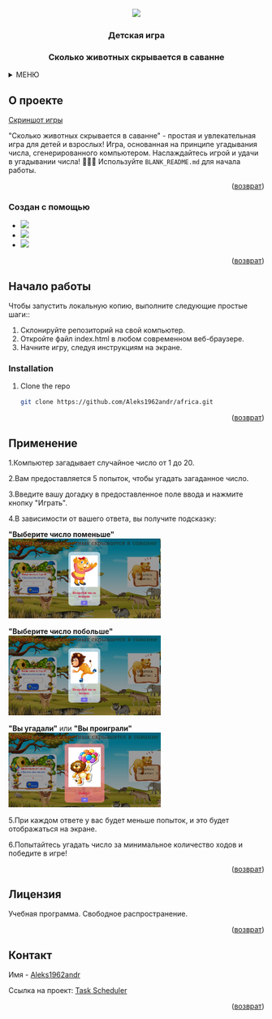 <!-- PROJECT LOGO -->
<br />
<div align="center">
  <a href="https://github.com/Aleks1962andr/africa.git">
    <img src="https://media.giphy.com/media/v1.Y2lkPTc5MGI3NjExdXNxYTh2MHZ5OGh6cXZvZmNsdHg4MTMwY3l2cGIzYW9hbzQ4dzB5ZCZlcD12MV9pbnRlcm5hbF9naWZfYnlfaWQmY3Q9cw/3ov9jOGBxophqYi0hO/giphy.gif" width="200"/>
  </a>

  <h3 align="center">Детская игра</h3>
    <h3 align="center">Сколько животных скрывается в саванне</h3>
 </div>



<!-- TABLE OF CONTENTS -->
<details>
  <summary>МЕНЮ</summary>
  <ol>
    <li>
      <a href="#about-the-project">О проекте</a>
      <ul>
        <li><a href="#built-with">Создан с помощью</a></li>
      </ul>
    </li>
    <li>
      <a href="#getting-started">Начало работы</a>
      <ul>
               <li><a href="#installation">Installation</a></li>
      </ul>
    </li>
    <li><a href="#usage">Применение</a></li>
    <li><a href="#license">Лицензия</a></li>
    <li><a href="#contact">Контакт</a></li>
      </ol>
</details>



<!-- ABOUT THE PROJECT -->
## О проекте

[Скриншот игры](https://github.com/Aleks1962andr/africa/blob/main/wid1.jpg") 

"Сколько животных скрывается в саванне" - простая и увлекательная игра для детей и взрослых!
Игра, основанная на принципе угадывания числа, сгенерированного компьютером.
Наслаждайтесь игрой и удачи в угадывании числа! 🦁🦓🌿
Используйте `BLANK_README.md` для начала работы.

<p align="right">(<a href="#readme-top">возврат</a>)</p>


### Создан с помощью


* <img src="https://img.shields.io/badge/JavaScript-black?style=for-the-badge&logo=JavaScript&logoColor=whait"/>
* <img src="https://img.shields.io/badge/HTML5-black?style=for-the-badge&logo=HTML5&logoColor=whait"/>
* <img src="https://img.shields.io/badge/CSS3-black?style=for-the-badge&logo=CSS3&logoColor=whait"/>


<p align="right">(<a href="#readme-top">возврат</a>)</p>


<!-- GETTING STARTED -->
## Начало работы

Чтобы запустить локальную копию, выполните следующие простые шаги::
1. Склонируйте репозиторий на свой компьютер.
2. Откройте файл index.html в любом современном веб-браузере.
3. Начните игру, следуя инструкциям на экране.

### Installation

1. Clone the repo
   ```sh
   git clone https://github.com/Aleks1962andr/africa.git
   ```

<p align="right">(<a href="#readme-top">возврат</a>)</p>


<!-- USAGE EXAMPLES -->
## Применение

1.Компьютер загадывает случайное число от 1 до 20.

2.Вам предоставляется 5 попыток, чтобы угадать загаданное число.

3.Введите вашу догадку в предоставленное поле ввода и нажмите кнопку "Играть".

4.В зависимости от вашего ответа, вы получите подсказку:
   
**"Выберите число поменьше"** <img src="https://github.com/Aleks1962andr/africa/blob/main/wid2.jpg" alt="Скриншот игры" width="300px" >

**"Выберите число побольше"** <img src="https://github.com/Aleks1962andr/africa/blob/main/wid3.jpg" alt="Скриншот игры" width="300px" >

**"Вы угадали"** или **"Вы проиграли"** <img src="https://github.com/Aleks1962andr/africa/blob/main/wid4.jpg" alt="Скриншот игры" width="300px" > 

5.При каждом ответе у вас будет меньше попыток, и это будет отображаться на экране.

6.Попытайтесь угадать число за минимальное количество ходов и победите в игре!

<p align="right">(<a href="#readme-top">возврат</a>)</p>


<!-- LICENSE -->
## Лицензия

Учебная программа. Свободное распространение.

<p align="right">(<a href="#readme-top">возврат</a>)</p>



<!-- CONTACT -->
## Контакт

Имя - [Aleks1962andr](https://linkedin.com/in/alexander-andreev-5964902b8)  

Ссылка на проект: [Task Scheduler](https://github.com/Aleks1962andr/africa.git)

<p align="right">(<a href="#readme-top">возврат</a>)</p>
